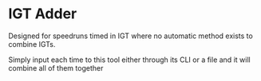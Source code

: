 # IGT Adder
Designed for speedruns timed in IGT where no automatic method exists to combine IGTs.

Simply input each time to this tool either through its CLI or a file and it will combine all of them together